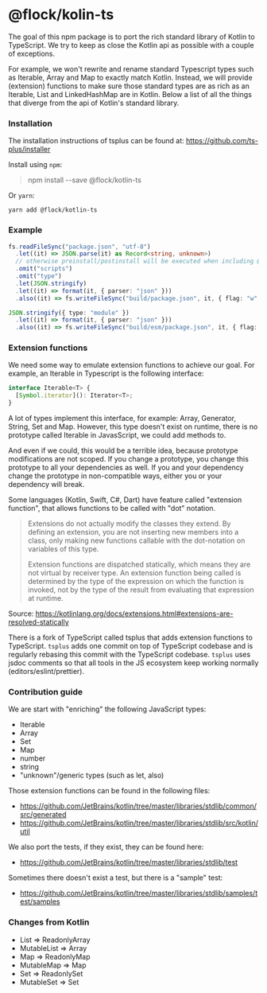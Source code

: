 # @flock/kolin-ts

The goal of this npm package is to port the rich standard library of Kotlin to TypeScript.
We try to keep as close the Kotlin api as possible with a couple of exceptions.

For example, we won't rewrite and rename standard Typescript types such as Iterable, Array and Map to exactly match Kotlin.
Instead, we will provide (extension) functions to make sure those standard types are as rich as an Iterable, List and LinkedHashMap are in Kotlin.
Below a list of all the things that diverge from the api of Kotlin's standard library.

### Installation

The installation instructions of tsplus can be found at: https://github.com/ts-plus/installer

Install using `npm`:

> npm install --save @flock/kotlin-ts

Or `yarn`:

```
yarn add @flock/kotlin-ts
```

### Example

```ts
fs.readFileSync("package.json", "utf-8")
  .let((it) => JSON.parse(it) as Record<string, unknown>)
  // otherwise preinstall/postinstall will be executed when including @flock/kotlin-ts in deps
  .omit("scripts")
  .omit("type")
  .let(JSON.stringify)
  .let((it) => format(it, { parser: "json" }))
  .also((it) => fs.writeFileSync("build/package.json", it, { flag: "w" }));

JSON.stringify({ type: "module" })
  .let((it) => format(it, { parser: "json" }))
  .also((it) => fs.writeFileSync("build/esm/package.json", it, { flag: "w" }));
```

### Extension functions

We need some way to emulate extension functions to achieve our goal. For example, an Iterable in Typescript is the following interface:

```ts
interface Iterable<T> {
  [Symbol.iterator](): Iterator<T>;
}
```

A lot of types implement this interface, for example: Array, Generator, String, Set and Map.
However, this type doesn't exist on runtime, there is no prototype called Iterable in JavasScript, we could add methods to.

And even if we could, this would be a terrible idea, because prototype modifications are not scoped.
If you change a prototype, you change this prototype to all your dependencies as well.
If you and your dependency change the prototype in non-compatible ways, either you or your dependency will break.

Some languages (Kotlin, Swift, C#, Dart) have feature called "extension function", that allows functions to be called with "dot" notation.

> Extensions do not actually modify the classes they extend.
> By defining an extension, you are not inserting new members into a class, only making new functions callable with the dot-notation on variables of this type.
>
> Extension functions are dispatched statically, which means they are not virtual by receiver type.
> An extension function being called is determined by the type of the expression on which the function is invoked, not by the type of the result from evaluating that expression at runtime.

Source: https://kotlinlang.org/docs/extensions.html#extensions-are-resolved-statically

There is a fork of TypeScript called tsplus that adds extension functions to TypeScript. `tsplus` adds one commit on top of TypeScript codebase and is regularly rebasing this commit with the TypeScript codebase.
`tsplus` uses jsdoc comments so that all tools in the JS ecosystem keep working normally (editors/eslint/prettier).

### Contribution guide

We are start with "enriching" the following JavaScript types:

- Iterable
- Array
- Set
- Map
- number
- string
- "unknown"/generic types (such as let, also)

Those extension functions can be found in the following files: 

* https://github.com/JetBrains/kotlin/tree/master/libraries/stdlib/common/src/generated
* https://github.com/JetBrains/kotlin/tree/master/libraries/stdlib/src/kotlin/util

We also port the tests, if they exist, they can be found here:
* https://github.com/JetBrains/kotlin/tree/master/libraries/stdlib/test

Sometimes there doesn't exist a test, but there is a "sample" test:
* https://github.com/JetBrains/kotlin/tree/master/libraries/stdlib/samples/test/samples

### Changes from Kotlin

- List => ReadonlyArray
- MutableList => Array
- Map => ReadonlyMap
- MutableMap => Map
- Set => ReadonlySet
- MutableSet => Set
